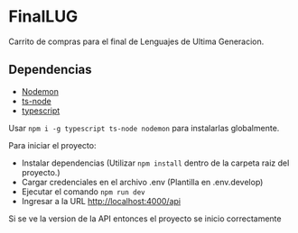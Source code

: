 # FinalLUG

Carrito de compras para el final de Lenguajes de Ultima Generacion.

## Dependencias

- [Nodemon](https://www.npmjs.com/package/nodemon)
- [ts-node](https://www.npmjs.com/package/ts-node)
- [typescript](https://www.npmjs.com/package/typescript)

 Usar `npm i -g typescript ts-node nodemon` para instalarlas globalmente.

 Para iniciar el proyecto:

- Instalar dependencias (Utilizar `npm install` dentro de la carpeta raiz del proyecto.)
- Cargar credenciales en el archivo .env (Plantilla en .env.develop)
- Ejecutar el comando `npm run dev`
- Ingresar a la URL [http://localhost:4000/api](http://localhost:4000/api)

Si se ve la version de la API entonces el proyecto se inicio correctamente
